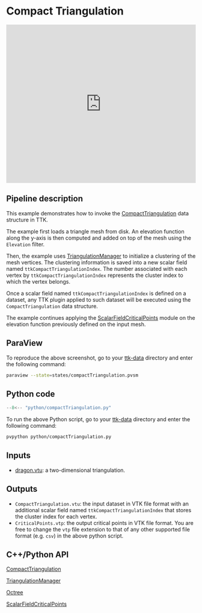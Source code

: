 # Compact Triangulation 

<iframe width="100%" height="420"
src="https://www.youtube.com/embed/vDQRh_tuUSA" frameborder="0"
allowfullscreen></iframe>

## Pipeline description
This example demonstrates how to invoke the [CompactTriangulation](https://topology-tool-kit.github.io/doc/html/classttk_1_1CompactTriangulation.html) data structure in TTK. 

The example first loads a triangle mesh from disk. An elevation function along the y-axis is then computed and added on top of the mesh using the `Elevation` filter.

Then, the example uses [TriangulationManager](https://topology-tool-kit.github.io/doc/html/classttkTriangulationManager.html) to initialize a clustering of the mesh vertices. The clustering information is saved into a new scalar field named `ttkCompactTriangulationIndex`. The number associated with each vertex by `ttkCompactTriangulationIndex` represents the cluster index to which the vertex belongs.

Once a scalar field named `ttkCompactTriangulationIndex` is defined on a dataset, any TTK plugin applied to such dataset will be executed using the `CompactTriangulation` data structure.

The example continues applying the [ScalarFieldCriticalPoints](https://topology-tool-kit.github.io/doc/html/classttkScalarFieldCriticalPoints.html) module on the elevation function previously defined on the input mesh.

## ParaView
To reproduce the above screenshot, go to your [ttk-data](https://github.com/topology-tool-kit/ttk-data) directory and enter the following command:
``` bash
paraview --state=states/compactTriangulation.pvsm
```

## Python code

``` python  linenums="1"
--8<-- "python/compactTriangulation.py"
```

To run the above Python script, go to your [ttk-data](https://github.com/topology-tool-kit/ttk-data) directory and enter the following command:
``` bash
pvpython python/compactTriangulation.py
```


## Inputs
- [dragon.vtu](https://github.com/topology-tool-kit/ttk-data/raw/dev/dragon.vtu): a two-dimensional triangulation.

## Outputs
-  `CompactTriangulation.vtu`: the input dataset in VTK file format with an additional scalar field named `ttkCompactTriangulationIndex` that stores the cluster index for each vertex.  
- `CriticalPoints.vtp`: the output critical points in VTK file format. You are free to change the `vtp` file extension to that of any other supported file format (e.g. `csv`) in the above python script.


## C++/Python API
[CompactTriangulation](https://topology-tool-kit.github.io/doc/html/classttk_1_1CompactTriangulation.html)

[TriangulationManager](https://topology-tool-kit.github.io/doc/html/classttkTriangulationManager.html)

[Octree](https://topology-tool-kit.github.io/doc/html/classOctree.html)

[ScalarFieldCriticalPoints](https://topology-tool-kit.github.io/doc/html/classttkScalarFieldCriticalPoints.html)
